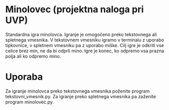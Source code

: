 # Minolovec (projektna naloga pri UVP)
Standardna igra minolovca. Igranje je omogočeno preko tekstovnega ali spletnega vmesnika. V tekstovnem vmesniku igramo
v terminalu z uporabo tipkovnice, v spletnem vmesniku pa z uporabo miške. Cilj igre je odkriti vse celice 
brez min, ne da bi odprli mino. Igre je konec, ko odpremo vsa prazna polja ali ko odpremo mino.

# Uporaba
Za igranje minolovca preko tekstovnega vmesnika poženite program tekstovni_vmesnik.py. 
Za igranje preko spletnega vmesnika pa zaženite program minolovec.py.
